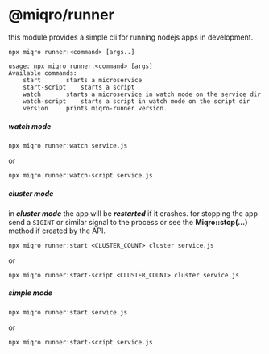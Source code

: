 # @miqro/runner

this module provides a simple cli for running nodejs apps in development.

```npx miqro runner:<command> [args..]```

```
usage: npx miqro runner:<command> [args]
Available commands:
	start		starts a microservice
	start-script	starts a script
	watch		starts a microservice in watch mode on the service dir
	watch-script	starts a script in watch mode on the script dir
	version		prints miqro-runner version.
```

##### watch mode

```npx miqro runner:watch service.js```

or

```npx miqro runner:watch-script service.js```

##### cluster mode

in ***cluster mode*** the app will be ***restarted*** if it crashes. for stopping the app send a ```SIGINT``` or similar signal to the process or see the **Miqro::stop(...)** method if created by the API.

```npx miqro runner:start <CLUSTER_COUNT> cluster service.js```

or

```npx miqro runner:start-script <CLUSTER_COUNT> cluster service.js```

##### simple mode

```npx miqro runner:start service.js```

or

```npx miqro runner:start-script service.js```
